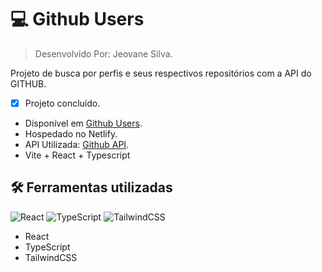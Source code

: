 # :computer: Github Users

> Desenvolvido Por: Jeovane Silva.

Projeto de busca por perfis e seus respectivos repositórios com a API do GITHUB.

-  [x]  Projeto concluído.
* Disponível em [Github Users](https://github-users-web.netlify.app/).
* Hospedado no Netlify.
* API Utilizada: [Github API](https://docs.github.com/pt/rest/about-the-rest-api/about-the-rest-api?apiVersion=2022-11-28).
* Vite + React + Typescript

## :hammer_and_wrench: Ferramentas utilizadas
![React](https://img.shields.io/badge/react-%2320232a.svg?style=for-the-badge&logo=react&logoColor=%2361DAFB)
![TypeScript](https://img.shields.io/badge/typescript-%23007ACC.svg?style=for-the-badge&logo=typescript&logoColor=white)
![TailwindCSS](https://img.shields.io/badge/tailwindcss-%2338B2AC.svg?style=for-the-badge&logo=tailwind-css&logoColor=white)

* React
* TypeScript
* TailwindCSS
